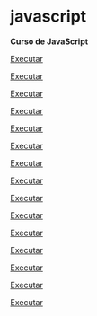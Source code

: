 # javascript

 <strong>Curso de JavaScript</strong>

<a href="https://paulopson.github.io/javascript/exercicios/aula004" target="blank"> Executar </a>

<a href="https://paulopson.github.io/javascript/exercicios/aula005" target="blank"> Executar </a>

<a href="https://paulopson.github.io/javascript/exercicios/aula009/ex005.html" target="blank"> Executar </a>

<a href="https://paulopson.github.io/javascript/exercicios/aula010/ex01.html" target="blank"> Executar </a>

<a href="https://paulopson.github.io/javascript/exercicios/aula010/ex02.html" target="blank"> Executar </a>

<a href="https://paulopson.github.io/javascript/exercicios/aula011/ex010.html" target="blank"> Executar </a>

<a href="https://paulopson.github.io/javascript/exercicios/aula011/ex011.html" target="blank"> Executar </a>

<a href="https://paulopson.github.io/javascript/exercicios/aula012/aula012ex/ex01/modelo.html" target="blank"> Executar </a>

<a href="https://paulopson.github.io/javascript/exercicios/aula012/aula012ex/exe02/modelo.html" target="blank"> Executar </a>

<a href="https://paulopson.github.io/javascript/exercicios/" target="blank"> Executar </a>

<a href="https://paulopson.github.io/javascript/exercicios/" target="blank"> Executar </a>

<a href="https://paulopson.github.io/javascript/exercicios/" target="blank"> Executar </a>

<a href="https://paulopson.github.io/javascript/exercicios/" target="blank"> Executar </a>

<a href="https://paulopson.github.io/javascript/exercicios/" target="blank"> Executar </a>

<a href="https://paulopson.github.io/javascript/exercicios/" target="blank"> Executar </a>
